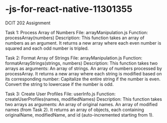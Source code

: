 # -js-for-react-native-11301355
DCIT 202 Assignment 

Task 1: Process Array of Numbers
File: arrayManipulation.js
Function: processArray(numbers)
Description:
This function takes an array of numbers as an argument.
It returns a new array where each even number is squared and each odd number is tripled.

Task 2: Format Array of Strings
File: arrayManipulation.js
Function: formatArrayStrings(strings, numbers)
Description:
This function takes two arrays as arguments:
An array of strings.
An array of numbers processed by processArray.
It returns a new array where each string is modified based on its corresponding number:
Capitalize the entire string if the number is even.
Convert the string to lowercase if the number is odd.

Task 3: Create User Profiles
File: userInfo.js
Function: createUserProfiles(names, modifiedNames)
Description:
This function takes two arrays as arguments:
An array of original names.
An array of modified names (from Task 2).
It returns an array of objects, each containing originalName, modifiedName, and id (auto-incremented starting from 1).

